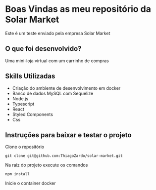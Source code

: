 # Boas Vindas as meu repositório da Solar Market
Este é um teste enviado pela empresa Solar Market

## O que foi desenvolvido?
Uma mini-loja virtual com um carrinho de compras

## Skills Utilizadas
 - Criação do ambiente de desenvolvimento em docker
 - Banco de dados MySQL com Sequelize
 - Node.js
 - Typescript
 - React
 - Styled Components
 - Css

## Instruções para baixar e testar o projeto

Clone o repositório
```
git clone git@github.com:ThiagoZardo/solar-market.git
```

Na raiz do projeto execute os comandos
```
npm install
```

Inicie o container docker
